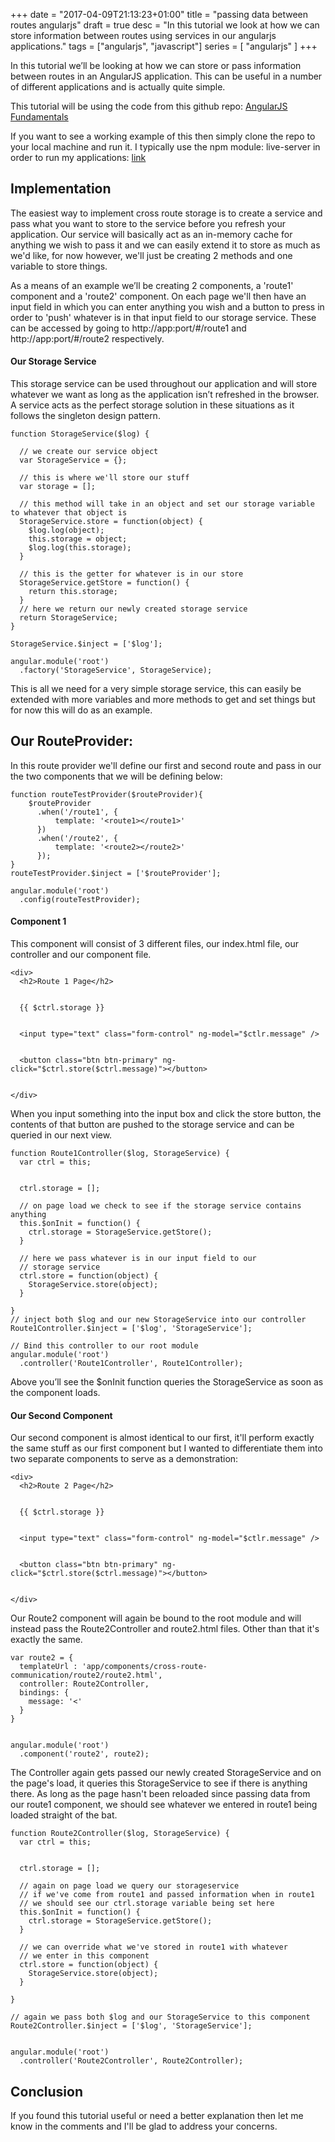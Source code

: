 +++
date = "2017-04-09T21:13:23+01:00"
title = "passing data between routes angularjs"
draft = true
desc = "In this tutorial we look at how we can store information between routes using services in our angularjs applications."
tags = ["angularjs", "javascript"]
series = [ "angularjs" ]
+++

In this tutorial we’ll be looking at how we can store or pass information between routes in an AngularJS application. This can be useful in a number of different applications and is actually quite simple.


<div class="github-link">
This tutorial will be using the code from this github repo: <a href="https://github.com/elliotforbes/angularjs-fundamentals">AngularJS Fundamentals</a>
</div>

If you want to see a working example of this then simply clone the repo to your local machine and run it. I typically use the npm module: live-server in order to run my applications: [link](https://github.com/tapio/live-server)

## Implementation

The easiest way to implement cross route storage is to create a service and pass what you want to store to the service before you refresh your application. Our service will basically act as an in-memory cache for anything we wish to pass it and we can easily extend it to store as much as we'd like, for now however, we'll just be creating 2 methods and one variable to store things. 

As a means of an example we’ll be creating 2 components, a 'route1' component and a 'route2' component. On each page we'll then have an input field in which you can enter anything you wish and a button to press in order to 'push' whatever is in that input field to our storage service. These can be accessed by going to http://app:port/#/route1 and http://app:port/#/route2 respectively.

#### Our Storage Service

This storage service can be used throughout our application and will store whatever we want as long as the application isn’t refreshed in the browser. A service acts as the perfect storage solution in these situations as it follows the singleton design pattern. 

~~~
function StorageService($log) {

  // we create our service object
  var StorageService = {};

  // this is where we'll store our stuff
  var storage = [];

  // this method will take in an object and set our storage variable to whatever that object is
  StorageService.store = function(object) {
    $log.log(object);
    this.storage = object;
    $log.log(this.storage);
  }

  // this is the getter for whatever is in our store
  StorageService.getStore = function() {
    return this.storage;
  }
  // here we return our newly created storage service
  return StorageService;
}

StorageService.$inject = ['$log'];

angular.module('root')
  .factory('StorageService', StorageService);
~~~

This is all we need for a very simple storage service, this can easily be extended with more variables and more methods to get and set things but for now this will do as an example.

## Our RouteProvider:

In this route provider we'll define our first and second route and pass in our the two components that we will be defining below:

~~~
function routeTestProvider($routeProvider){
    $routeProvider
      .when('/route1', {
          template: '<route1></route1>'
      })
      .when('/route2', {
          template: '<route2></route2>'
      });
}
routeTestProvider.$inject = ['$routeProvider'];

angular.module('root')
  .config(routeTestProvider);
~~~

#### Component 1

This component will consist of 3 different files, our index.html file, our controller and our component file.

~~~
<div>
  <h2>Route 1 Page</h2>


  {{ $ctrl.storage }}


  <input type="text" class="form-control" ng-model="$ctlr.message" />


  <button class="btn btn-primary" ng-click="$ctrl.store($ctrl.message)"></button>


</div>
~~~


When you input something into the input box and click the store button, the contents of that button are pushed to the storage service and can be queried in our next view.


~~~
function Route1Controller($log, StorageService) {
  var ctrl = this;


  ctrl.storage = [];

  // on page load we check to see if the storage service contains anything
  this.$onInit = function() {
    ctrl.storage = StorageService.getStore();
  }

  // here we pass whatever is in our input field to our
  // storage service
  ctrl.store = function(object) {
    StorageService.store(object);
  }

}
// inject both $log and our new StorageService into our controller
Route1Controller.$inject = ['$log', 'StorageService'];

// Bind this controller to our root module
angular.module('root')
  .controller('Route1Controller', Route1Controller);
~~~

Above you’ll see the $onInit function queries the StorageService as soon as the component loads. 

#### Our Second Component

Our second component is almost identical to our first, it'll perform exactly the same stuff as our first component but I wanted to differentiate them into two separate components to serve as a demonstration:

~~~
<div>
  <h2>Route 2 Page</h2>


  {{ $ctrl.storage }}


  <input type="text" class="form-control" ng-model="$ctlr.message" />


  <button class="btn btn-primary" ng-click="$ctrl.store($ctrl.message)"></button>


</div>
~~~

Our Route2 component will again be bound to the root module and will instead pass the Route2Controller and route2.html files. Other than that it's exactly the same.

~~~
var route2 = {
  templateUrl : 'app/components/cross-route-communication/route2/route2.html',
  controller: Route2Controller,
  bindings: {
    message: '<'
  }
}


angular.module('root')
  .component('route2', route2);
~~~

The Controller again gets passed our newly created StorageService and on the page's load, it queries this StorageService to see if there is anything there. As long as the page hasn't been reloaded since passing data from our route1 component, we should see whatever we entered in route1 being loaded straight of the bat.

~~~
function Route2Controller($log, StorageService) {
  var ctrl = this;


  ctrl.storage = [];

  // again on page load we query our storageservice
  // if we've come from route1 and passed information when in route1
  // we should see our ctrl.storage variable being set here
  this.$onInit = function() {
    ctrl.storage = StorageService.getStore();
  }

  // we can override what we've stored in route1 with whatever
  // we enter in this component
  ctrl.store = function(object) {
    StorageService.store(object);
  }

}

// again we pass both $log and our StorageService to this component
Route2Controller.$inject = ['$log', 'StorageService'];


angular.module('root')
  .controller('Route2Controller', Route2Controller);
~~~

## Conclusion

If you found this tutorial useful or need a better explanation then let me know in the comments and I'll be glad to address your concerns.